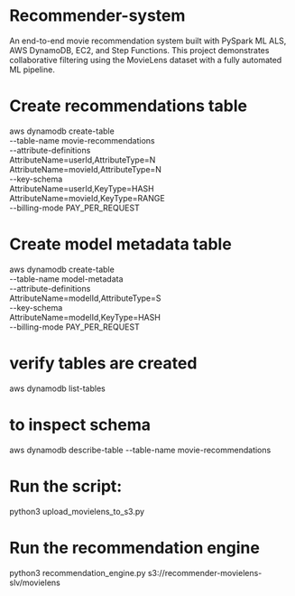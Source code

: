 # Recommender-system
An end-to-end movie recommendation system built with PySpark ML ALS, AWS DynamoDB, EC2, and Step Functions. This project demonstrates collaborative filtering using the MovieLens dataset with a fully automated ML pipeline.


# Create recommendations table
aws dynamodb create-table \
    --table-name movie-recommendations \
    --attribute-definitions \
        AttributeName=userId,AttributeType=N \
        AttributeName=movieId,AttributeType=N \
    --key-schema \
        AttributeName=userId,KeyType=HASH \
        AttributeName=movieId,KeyType=RANGE \
    --billing-mode PAY_PER_REQUEST

# Create model metadata table
aws dynamodb create-table \
    --table-name model-metadata \
    --attribute-definitions \
        AttributeName=modelId,AttributeType=S \
    --key-schema \
        AttributeName=modelId,KeyType=HASH \
    --billing-mode PAY_PER_REQUEST

# verify tables are created
aws dynamodb list-tables
# to inspect schema
aws dynamodb describe-table --table-name movie-recommendations

# Run the script:
python3 upload_movielens_to_s3.py

# Run the recommendation engine
python3 recommendation_engine.py s3://recommender-movielens-slv/movielens



